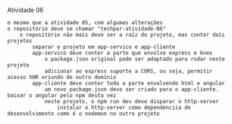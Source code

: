 Atividade 06

    o mesmo que a atividade 05, com algumas alterações
    o repositório deve se chamar "techpar-atividade-06"
        o repositório não mais deve ser a raíz do projeto, mas conter dois projetos
            separar o projeto em app-servico e app-cliente
            app-servico deve conter a parte que envolve express e knex
                o package.json original pode ser adaptado para rodar neste projeto
                adicionar ao express suporte a CORS, ou seja, permitir acesso XHR oriundo de outro domínio
            app-cliente deve conter toda a parte envolvendo html e angular
                um novo package.json deve ser criado para o app-cliente. baixar o angular pelo npm desta vez
                neste projeto, o npm run dev deve disparar o http-server
                    instalar o http-server como dependenciia de desenvolvimento como é o nodemon no outro projeto
